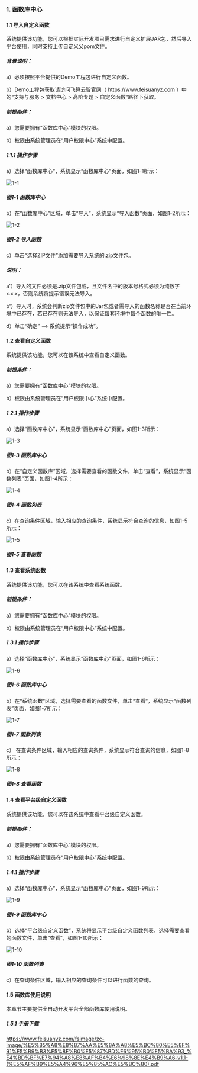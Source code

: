### 1. 函数库中心

#### 1.1 导入自定义函数

系统提供该功能，您可以根据实际开发项目需求进行自定义扩展JAR包，然后导入平台使用，同时支持上传自定义父pom文件。

##### 背景说明：

a）必须按照平台提供的Demo工程包进行自定义函数。

b）Demo工程包获取请访问飞算云智官网（ https://www.feisuanyz.com ）中的“支持与服务 > 文档中心 > 高阶专题 > 自定义函数”路径下获取。

##### 前提条件：

a）您需要拥有“函数库中心”模块的权限。

b）权限由系统管理员在“用户权限中心”系统中配置。

##### 1.1.1 操作步骤

a）选择“函数库中心”，系统显示“函数库中心”页面，如图1-1所示：

![1-1](https://www.feisuanyz.com/fsimage/zc-image/6-1_img.png)

##### 图1-1  函数库中心

b）在“函数库中心”区域，单击“导入”，系统显示“导入函数”页面，如图1-2所示：

![1-2](https://www.feisuanyz.com/fsimage/zc-image/6hanshu/1.png)

##### 图1-2  导入函数

c）单击“选择ZIP文件”添加需要导入系统的.zip文件包。

##### 说明：

a'）导入的文件必须是.zip文件包或，且文件名中的版本号格式必须为纯数字x.x.x，否则系统将提示错误无法导入。

b'）导入时，系统会判断zip文件包中的Jar包或者需导入的函数名称是否在当前环境中已存在，若已存在则无法导入，以保证每套环境中每个函数的唯一性。

d）单击“确定” --> 系统提示“操作成功”。

#### 1.2 查看自定义函数

系统提供该功能，您可以在该系统中查看自定义函数。

##### 前提条件：

a）您需要拥有“函数库中心”模块的权限。

b）权限由系统管理员在“用户权限中心”系统中配置。

##### 1.2.1 操作步骤

a）选择“函数库中心”，系统显示“函数库中心”页面，如图1-3所示：

![1-3](https://www.feisuanyz.com/fsimage/zc-image/6-5_img.png)

##### 图1-3  函数库中心

b）在“自定义函数库”区域，选择需要查看的函数文件，单击“查看”，系统显示“函数列表”页面，如图1-4所示：

![1-4](https://www.feisuanyz.com/fsimage/zc-image/6-5_img.png)

##### 图1-4 函数列表

c）在查询条件区域，输入相应的查询条件，系统显示符合查询的信息，如图1-5所示：

![1-5](https://www.feisuanyz.com/fsimage/zc-image/6-7_img.png)

##### 图1-5 查看函数

#### 1.3 查看系统函数

系统提供该功能，您可以在该系统中查看系统函数。

##### 前提条件：

a）您需要拥有“函数库中心”模块的权限。

b）权限由系统管理员在“用户权限中心”系统中配置。

##### 1.3.1 操作步骤

a）选择“函数库中心”，系统显示“函数库中心”页面，如图1-6所示：

![1-6](https://www.feisuanyz.com/fsimage/zc-image/6-10_img.png)

##### 图1-6 函数库中心

b）在“系统函数”区域，选择需要查看的函数文件，单击“查看”，系统显示“函数列表”页面，如图1-7所示：

![1-7](https://www.feisuanyz.com/fsimage/zc-image/6-11_img.png)

##### 图1-7 函数列表

c） 在查询条件区域，输入相应的查询条件，系统显示符合查询的信息，如图1-8所示：

![1-8](https://www.feisuanyz.com/fsimage/zc-image/6-12_img.png)

##### 图1-8 查看函数

#### 1.4 查看平台级自定义函数

系统提供该功能，您可以在该系统中查看平台级自定义函数。

##### 前提条件：

a）您需要拥有“函数库中心”模块的权限。

b）权限由系统管理员在“用户权限中心”系统中配置。

##### 1.4.1 操作步骤

a）选择“函数库中心”，系统显示“函数库中心”页面，如图1-9所示：

![1-9](https://www.feisuanyz.com/fsimage/zc-image/6function/function_2.png)

##### 图1-9 函数库中心

b）选择“平台级自定义函数”，系统将显示平台级自定义函数列表，选择需要查看的函数文件，单击“查看”，如图1-10所示：

![1-10](https://www.feisuanyz.com/fsimage/zc-image/6function/function_2.png)

##### 图1-10 函数列表

c）在查询条件区域，输入相应的查询条件可以进行函数的查询。

#### 1.5 函数库使用说明

本章节主要提供全自动开发平台全部函数库使用说明。

##### 1.5.1 手册下载

https://www.feisuanyz.com/fsimage/zc-image/%E5%85%A8%E8%87%AA%E5%8A%A8%E5%BC%80%E5%8F%91%E5%B9%B3%E5%8F%B0%E5%87%BD%E6%95%B0%E5%BA%93_%E4%BD%BF%E7%94%A8%E8%AF%B4%E6%98%8E%E4%B9%A6-v1.1-(%E5%AF%B9%E5%A4%96%E5%85%AC%E5%BC%80).pdf
